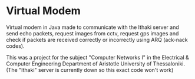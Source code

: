 # Virtual Modem
Virtual modem in Java made to communicate with the Ithaki server and send echo packets, request images from cctv, request gps images and check if packets are received correctly or incorrectly using ARQ (ack-nack codes).


This was a project for the subject "Computer Networks I" in the Electrical & Computer Engineering Department of Aristotle University of Thessaloniki. 
(The "Ithaki" server is currently down so this exact code won't work)
